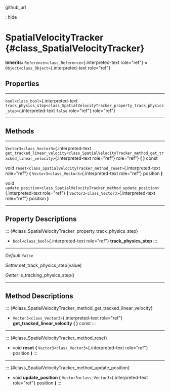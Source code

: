 github\_url

:   hide

SpatialVelocityTracker {#class_SpatialVelocityTracker}
======================

**Inherits:** `Reference<class_Reference>`{.interpreted-text role="ref"}
**\<** `Object<class_Object>`{.interpreted-text role="ref"}

Properties
----------

  -------------------------------------- -------------------------------------------------------------------------------------------------- ---------
  `bool<class_bool>`{.interpreted-text   `track_physics_step<class_SpatialVelocityTracker_property_track_physics_step>`{.interpreted-text   `false`
  role="ref"}                            role="ref"}                                                                                        

  -------------------------------------- -------------------------------------------------------------------------------------------------- ---------

Methods
-------

  -------------------------------------------- ------------------------------------------------------------------------------------------------------------------
  `Vector3<class_Vector3>`{.interpreted-text   `get_tracked_linear_velocity<class_SpatialVelocityTracker_method_get_tracked_linear_velocity>`{.interpreted-text
  role="ref"}                                  role="ref"} **(** **)** const

  void                                         `reset<class_SpatialVelocityTracker_method_reset>`{.interpreted-text role="ref"} **(**
                                               `Vector3<class_Vector3>`{.interpreted-text role="ref"} position **)**

  void                                         `update_position<class_SpatialVelocityTracker_method_update_position>`{.interpreted-text role="ref"} **(**
                                               `Vector3<class_Vector3>`{.interpreted-text role="ref"} position **)**
  -------------------------------------------- ------------------------------------------------------------------------------------------------------------------

Property Descriptions
---------------------

::: {#class_SpatialVelocityTracker_property_track_physics_step}
-   `bool<class_bool>`{.interpreted-text role="ref"}
    **track\_physics\_step**
:::

  ----------- ----------------------------------
  *Default*   `false`

  *Setter*    set\_track\_physics\_step(value)

  *Getter*    is\_tracking\_physics\_step()
  ----------- ----------------------------------

Method Descriptions
-------------------

::: {#class_SpatialVelocityTracker_method_get_tracked_linear_velocity}
-   `Vector3<class_Vector3>`{.interpreted-text role="ref"}
    **get\_tracked\_linear\_velocity** **(** **)** const
:::

------------------------------------------------------------------------

::: {#class_SpatialVelocityTracker_method_reset}
-   void **reset** **(** `Vector3<class_Vector3>`{.interpreted-text
    role="ref"} position **)**
:::

------------------------------------------------------------------------

::: {#class_SpatialVelocityTracker_method_update_position}
-   void **update\_position** **(**
    `Vector3<class_Vector3>`{.interpreted-text role="ref"} position
    **)**
:::
